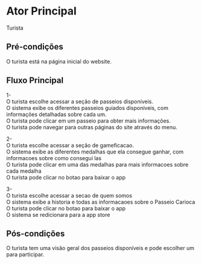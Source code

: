 # Ator Principal
Turista
## Pré-condições
O turista está na página inicial do website.
## Fluxo Principal
1-  
O turista escolhe acessar a seção de passeios disponíveis.  
O sistema exibe os diferentes passeios guiados disponíveis, com informações detalhadas sobre cada um.  
O turista pode clicar em um passeio para obter mais informações.  
O turista pode navegar para outras páginas do site através do menu.

2-  
O turista escolhe acessar a seção de gameficacao.  
O sistema exibe as diferentes medalhas que ela consegue ganhar, com informacoes sobre como consegui las  
O turista pode clicar em uma das medalhas para mais informacoes sobre cada medalha  
O turista pode clicar no botao para baixar o app  

3-  
O turista escolhe acessar a secao de quem somos  
O sistema exibe a historia e todas as informacaoes sobre o Passeio Carioca  
O turista pode clicar no botao para baixar o app  
O sistema se redicionara para a app store  

## Pós-condições
O turista tem uma visão geral dos passeios disponíveis e pode escolher um para participar.